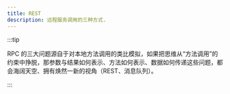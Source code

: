 ```yaml
---
title: REST
description: 远程服务调用的三种方式.
---
```


:::tip

RPC 的三大问题源自于对本地方法调用的类比模拟，如果把思维从“方法调用”的约束中挣脱，那参数与结果如何表示、方法如何表示、数据如何传递这些问题，都会海阔天空、拥有焕然一新的视角（REST、消息队列）。

:::